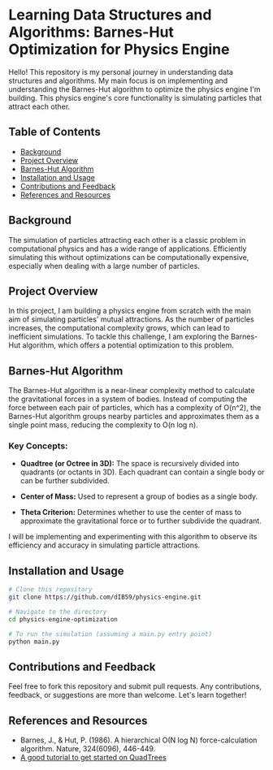 # Learning Data Structures and Algorithms: Barnes-Hut Optimization for Physics Engine

Hello! This repository is my personal journey in understanding data structures and algorithms. My main focus is on implementing and understanding the Barnes-Hut algorithm to optimize the physics engine I'm building. This physics engine's core functionality is simulating particles that attract each other.

## Table of Contents

- [Background](#background)
- [Project Overview](#project-overview)
- [Barnes-Hut Algorithm](#barnes-hut-algorithm)
- [Installation and Usage](#installation-and-usage)
- [Contributions and Feedback](#contributions-and-feedback)
- [References and Resources](#references-and-resources)

## Background

The simulation of particles attracting each other is a classic problem in computational physics and has a wide range of applications. Efficiently simulating this without optimizations can be computationally expensive, especially when dealing with a large number of particles. 

## Project Overview

In this project, I am building a physics engine from scratch with the main aim of simulating particles' mutual attractions. As the number of particles increases, the computational complexity grows, which can lead to inefficient simulations. To tackle this challenge, I am exploring the Barnes-Hut algorithm, which offers a potential optimization to this problem.

## Barnes-Hut Algorithm

The Barnes-Hut algorithm is a near-linear complexity method to calculate the gravitational forces in a system of bodies. Instead of computing the force between each pair of particles, which has a complexity of O(n^2), the Barnes-Hut algorithm groups nearby particles and approximates them as a single point mass, reducing the complexity to O(n log n).

### Key Concepts:

- **Quadtree (or Octree in 3D):** The space is recursively divided into quadrants (or octants in 3D). Each quadrant can contain a single body or can be further subdivided.
  
- **Center of Mass:** Used to represent a group of bodies as a single body.
  
- **Theta Criterion:** Determines whether to use the center of mass to approximate the gravitational force or to further subdivide the quadrant.

I will be implementing and experimenting with this algorithm to observe its efficiency and accuracy in simulating particle attractions.

## Installation and Usage

```bash
# Clone this repository
git clone https://github.com/dIB59/physics-engine.git

# Navigate to the directory
cd physics-engine-optimization

# To run the simulation (assuming a main.py entry point)
python main.py
```

## Contributions and Feedback

Feel free to fork this repository and submit pull requests. Any contributions, feedback, or suggestions are more than welcome. Let's learn together!

## References and Resources

- Barnes, J., & Hut, P. (1986). A hierarchical O(N log N) force-calculation algorithm. Nature, 324(6096), 446-449.
- [A good tutorial to get started on QuadTrees](https://katherinepully.com/quadtree-python/)

